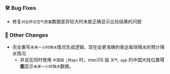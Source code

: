 ### 🛠️ Bug Fixes
  * 修复`对比昨日空气质量`数据差异较大时未能正确显示比较结果的问题

### 🔄 Other Changes
  * 完全重写`未来一小时降水`情况生成逻辑，现在会更准确的表达每场降水的预计降水情况
    * 并且在同时使用 `中国版 Maps` 时，macOS 版 `天气 app` 的中国大陆位置**可能**显示`未来一小时降水`数据。
